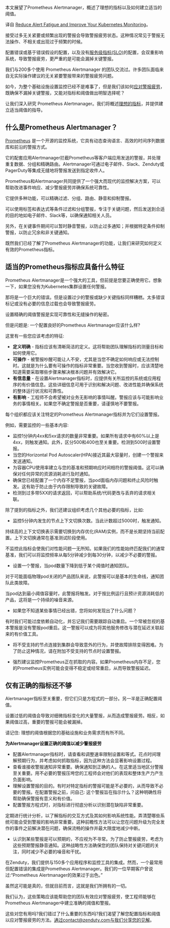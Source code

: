 <!-- 
# 减少警报疲劳，提高 Kubernetes 监控效果
https://cdn.thenewstack.io/media/2023/10/a71c31a2-zenduty-1024x361.jpg
 -->

本文展望了Prometheus Alertmanager，概述了理想的指标以及如何建立适当的阈值。

译自 [Reduce Alert Fatigue and Improve Your Kubernetes Monitoring](https://thenewstack.io/reduce-alert-fatigue-and-improve-your-kubernetes-monitoring/)。

接受过多无关紧要或频繁出现的警报会导致警报疲劳状态。这种情况常见于警报无法操作、不相关或出现过于频繁的时候。

配置错误或基于错误假设的配置，以及没有[服务级指标(SLO)](https://www.zenduty.com/blog/understanding-sla-slo-and-sli/)的配置，会双重影响系统，导致警报疲劳，更严重的是可能会漏掉关键警报。

我们与200多个使用 Prometheus Alertmanager 的团队交流过。许多团队面临来自无实际操作建议的无关紧要警报带来的警报疲劳问题。

如今，为整个基础设施设置监控已经不是难事了，但是我们该如何[应对警报疲劳](https://thenewstack.io/fight-alert-fatigue-how-to-wake-up-your-alerts-strategy/)，既确保不漏掉关键警报，又能对指标和阈值做出明智选择呢？

让我们深入研究 Prometheus Alertmanager。我们将概述[理想的指标](https://thenewstack.io/observability-working-with-metrics-logs-and-traces/)，并提供建立适当阈值的指导。

## 什么是Prometheus Alertmanager？

[Prometheus](https://thenewstack.io/6-things-to-consider-in-a-prometheus-monitoring-platform/) 是一个开源的监控系统，它具有动态查询语言、高效的时间序列数据库和前沿的警报方式。

它的配套应用Alertmanager拦截Prometheus等客户端应用发送的警报，并处理重复数据、分组和精确路由。Alertmanager可通过电子邮件、Slack、Zenduty或PagerDuty等集成无缝地将警报发送到指定收件人。

Prometheus和Alertmanager共同提供了一个强大而现代的监控解决方案，可以帮助改进事件响应、减少警报疲劳并确保系统可靠性。

它提供多种功能，可以精确过滤、分组、路由、静音和抑制警报。

可以使用标签和表达式等条件过滤和分组警报，专注于关键问题，然后发送到合适的目的地如电子邮件、Slack等，以确保通知相关人员。

另外，在关键事件期间可以暂时静音警报，以防止过多通知；并根据特定条件抑制警报，以防止冗余和非关键通知。

既然我们已经了解了Prometheus Alertmanager的功能，让我们来研究如何定义有效的Prometheus指标。

## 适当的Prometheus指标应具备什么特征

Prometheus Alertmanager是一个强大的工具，但前提是您要正确使用它。想象一下，如果您没有为Kubernetes集群设置任何警报。

那将是一个巨大的错误。但是设置过少的警报或缺少关键指标同样糟糕。太多错误标记或没有必要的信息过载也会导致警报疲劳。

设置精确的阈值警报是实现可靠性和无缝操作的秘密。

但是问题是: 一个配置良好的Prometheus Alertmanager应该什么样?

这里有一些您应该考虑的特征:

- **定义明确** - 指标应该有清晰简洁的定义。这将帮助团队理解指标的测量目标和如何使用它。
- **可操作** - 被警报吵醒可能让人不安，尤其是当您不确定如何响应或无法控制时。这就是为什么要有可操作的指标非常重要。当您收到警报时，应该清楚地知道需要采取哪些步骤来解决根本问题并有效解决它。
- **有信息量** - 在设置Alertmanager指标时，应提供有关所监控的系统或应用程序的有价值信息。这些详细信息可用于识别和解决问题、改进性能并确保系统的整体运行状况和可靠性。
- **有影响** - 工程师不会希望被对业务无影响的事情叫醒。警报应该与可能影响业务的事情相关。如果您不确定警报是否重要，请谨慎地不要警报。

每个组织都应该关注特定的Prometheus Alertmanager指标并为它们设置警报。

例如，需要监控的一些基本内容:

- 监控1分钟内4xx和5xx请求的数量非常重要。如果所有请求中有60%以上是4xx，则触发通知。此外，区分500和400也至关重要。检测到500时设置警报。
- 当您的Horizontal Pod Autoscaler(HPA)接近其最大容量时，创建一个警报来发送通知。
- 为容器CPU使用率建立与您的基准和预期响应时间相符的警报阈值。这可以确保对任何异常的资源消耗进行及时通知。
- 确保您已经配置了一个内存不足警报，当pod面临内存问题和终止风险时触发。这有助于防止由于内存限制导致的关键故障。
- 检测到过多带5XX的请求返回，可以帮助系统/代码更改与丢弃的请求相关联。

除了提到的指标之外，我们还建议组织考虑几个其他必要的指标，比如:

- 监控5分钟内发生的节点上下文切换次数。当此计数超过5000时，触发通知。

持续高的上下文切换表示需要切换到内存优化(RAM)实例，而不是长期坚持当前配置。上下文切换通常在基准测试阶段使用。

不监控此指标会使我们对性能问题一无所知。如果我们的性能始终匹配我们的通常基准，我们可以将监控频率从每5分钟减少到每30分钟，以减少不必要的警报。

- 设置一个警报，当pod数量下降到低于某个阈值时通知团队。

对于可能面临物理pod关闭的产品团队来说，此警报可以是基本的生命线，通知团队此类故障。

当pod达到最小阈值容量时，此警报将触发。对于按比例运行且预计资源消耗低的产品，这将是一个持续的噪音来源。

- 如果您不知道某些事情已经出错，您将如何发现出了什么问题？

有时我们可能过度依赖自动化，并忘记我们需要跟踪自动重启。一个常被忽视的基本警报是没有警报pod重启。这一警报可以成为将其他服务修改与潜在延迟关联起来的有价值工具。

- 将不受支持的节点连接到集群会导致意外的行为，并使故障排除变得困难。为了防止这种情况，请在附加不受支持的节点时设置警报。

- 强烈建议监控Prometheus正在抓取的内容。如果Prometheus内存不足，您的Prometheus实例可能会变得不稳定或经常重启，从而导致警报延迟。

## 仅有正确的指标还不够

Alertmanager指标至关重要，但它们只是方程式的一部分。另一半是正确配置阈值。

设置过低的阈值会导致对细微指标变化的大量警报，从而造成警报疲劳。相反，如果阈值过高，重要的警报可能会被漏掉。

请记住: 理想的阈值根据您的基础设施和业务需求而有所不同。

**为Alertmanager设置正确的阈值以减少警报疲劳**

- 配置Alertmanager指标时，请查看和调整速率限制设置和等式。花点时间理解预期行为，并考虑如何抓取指标，因为这种方法会显著影响设置过程。
- 查看谁接收警报通知非常重要。确保通知到正确的人。在这里适当地区分警报至关重要。用不必要的警报压垮您的工程师会对他们的表现和整体生产力产生负面影响。
- 理解设置警报的目的。有时对特定指标的警报可能是不必要的，从而导致不必要的警报。在配置警报之前，问自己: 这个警报旨在指示什么？这种明确性将帮助确保警报有意义和有价值。
- 配置警报方程式时，对指标进行彻底分析以识别潜在缺陷非常重要。

定期进行统计分析，以了解指标的交互方式及其如何影响系统性能。弄清楚哪些系统可能会受到警报的影响非常重要。这种前瞻性方法可以让您在问题升级为完全发作的事件之前解决潜在问题，确保流畅的操作并最大限度地减少中断。

- 认识到某些警报是可以预期的，不应视为不寻常。为了防止警报疲劳，考虑为这些预期警报静音通知。这种战略性方法确保您的团队保持对关键问题的关注，同时减少不必要的噪音和干扰。

在Zenduty，我们提供与150多个应用程序和监控工具的集成。然而，一个最常用但配置错误的集成是Prometheus Alertmanager。我们的一位早期客户曾说过:“Prometheus Alertmanager的效果过于出色。”

虽然这可能是真的，但就目前而言，这就是我们所拥有的一切。

我们认为，这些策略应该能帮助您的团队有效应对警报疲劳，使工程师能够在Prometheus Alertmanager中建立准确的阈值和警报。

这些对您有用吗?我们错过了什么重要的东西吗?我们渴望了解您配置指标和阈值以应对警报疲劳的方法。通过contact@zenduty.com与我们分享您的见解。